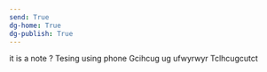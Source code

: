 ```yaml
---
send: True
dg-home: True
dg-publish: True
---
```

it is a note ?
Tesing using phone
Gcihcug ug ufwyrwyr
Tclhcugcutct